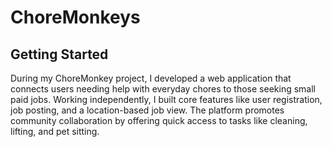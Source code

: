#  ChoreMonkeys 

##  Getting Started

During my ChoreMonkey project, I developed a web application that connects users needing help with everyday chores to those seeking small paid jobs. Working independently, I built core features like user registration, job posting, and a location-based job view. The platform promotes community collaboration by offering quick access to tasks like cleaning, lifting, and pet sitting.
